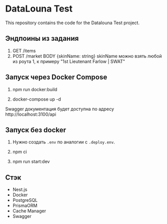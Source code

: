# DataLouna Test

This repository contains the code for the Datalouna Test project.

## Эндпоины из задания

1. GET /items
2. POST /market
BODY {skinName: string}
skinName можно взять любой из роута 1, к примеру "1st Lieutenant Farlow | SWAT"

## Запуск через Docker Compose

1. npm run docker:build

2. docker-compose up -d

Swagger документация будет доступна по адресу http://localhost:3100/api

## Запуск без docker


1. Нужно создать `.env` по аналогии с `.deploy.env`.

2. npm ci

3. npm run start:dev

## Стэк

- Nest.js
- Docker
- PostgreSQL
- PrismaORM
- Cache Manager
- Swagger
